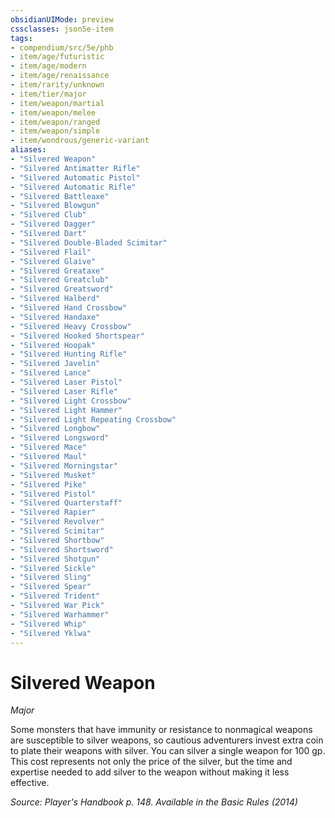 ```yaml
---
obsidianUIMode: preview
cssclasses: json5e-item
tags:
- compendium/src/5e/phb
- item/age/futuristic
- item/age/modern
- item/age/renaissance
- item/rarity/unknown
- item/tier/major
- item/weapon/martial
- item/weapon/melee
- item/weapon/ranged
- item/weapon/simple
- item/wondrous/generic-variant
aliases: 
- "Silvered Weapon"
- "Silvered Antimatter Rifle"
- "Silvered Automatic Pistol"
- "Silvered Automatic Rifle"
- "Silvered Battleaxe"
- "Silvered Blowgun"
- "Silvered Club"
- "Silvered Dagger"
- "Silvered Dart"
- "Silvered Double-Bladed Scimitar"
- "Silvered Flail"
- "Silvered Glaive"
- "Silvered Greataxe"
- "Silvered Greatclub"
- "Silvered Greatsword"
- "Silvered Halberd"
- "Silvered Hand Crossbow"
- "Silvered Handaxe"
- "Silvered Heavy Crossbow"
- "Silvered Hooked Shortspear"
- "Silvered Hoopak"
- "Silvered Hunting Rifle"
- "Silvered Javelin"
- "Silvered Lance"
- "Silvered Laser Pistol"
- "Silvered Laser Rifle"
- "Silvered Light Crossbow"
- "Silvered Light Hammer"
- "Silvered Light Repeating Crossbow"
- "Silvered Longbow"
- "Silvered Longsword"
- "Silvered Mace"
- "Silvered Maul"
- "Silvered Morningstar"
- "Silvered Musket"
- "Silvered Pike"
- "Silvered Pistol"
- "Silvered Quarterstaff"
- "Silvered Rapier"
- "Silvered Revolver"
- "Silvered Scimitar"
- "Silvered Shortbow"
- "Silvered Shortsword"
- "Silvered Shotgun"
- "Silvered Sickle"
- "Silvered Sling"
- "Silvered Spear"
- "Silvered Trident"
- "Silvered War Pick"
- "Silvered Warhammer"
- "Silvered Whip"
- "Silvered Yklwa"
---
```

# Silvered Weapon
*Major*  


Some monsters that have immunity or resistance to nonmagical weapons are susceptible to silver weapons, so cautious adventurers invest extra coin to plate their weapons with silver. You can silver a single weapon for 100 gp. This cost represents not only the price of the silver, but the time and expertise needed to add silver to the weapon without making it less effective.

*Source: Player's Handbook p. 148. Available in the Basic Rules (2014)*